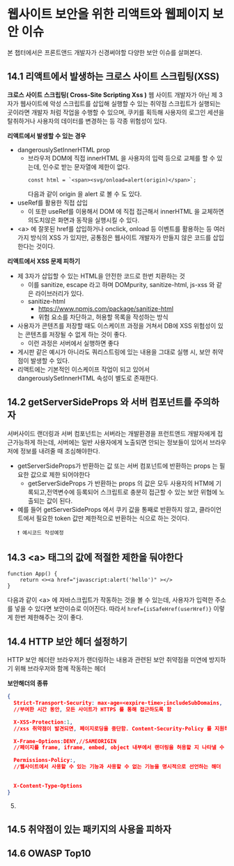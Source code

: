 # 웹사이트 보안을 위한 리액트와 웹페이지 보안 이슈

본 챕터에서은 프론트앤드 개발자가 신경써야할 다양한 보안 이슈를 살펴본다.

## 14.1 리액트에서 발생하는 크로스 사이트 스크립팅(XSS)

**크로스 사이트 스크립팅( Cross-Site Scripting Xss )**
웹 사이트 개발자가 아닌 제 3자가 웹사이트에 악성 스크립트를 삽입해 실행할 수 있는 취약점
스크립트가 실행되는 곳이라면 개발자 처럼 작업을 수행할 수 있으며, 쿠키를 획득해 사용자의 로그인 세션을 탈취하거나 사용자의 데이터를 변경하는 등 각종 위험성이 있다.

**리액트에서 발생할 수 있는 경우**

- dangerouslySetInnerHTML prop
  - 브라우저 DOM에 직접 innerHTML 을 사용자의 입력 등으로 교체를 할 수 있는데, 인수로 받는 문자열에 제한이 없다.
    ```tsx
    const html = `<span><svg/onload=alert(origin)</span>`;
    ```
    다음과 같이 origin 을 alert 로 볼 수 도 있다.
- useRef를 활용한 직접 삽입
  - 이 또한 useRef를 이용해서 DOM 에 직접 접근해서 innerHTML 을 교체하면 의도치않은 화면과 동작을 실행시킬 수 있다.
- \<a> 에 잘못된 href를 삽입하거나 onclick, onload 등 이벤트를 활용하는 등 여러가지 방식의 XSS 가 있지만, 공통점은 웹사이트 개발자가 만들지 않은 코드를 삽입한다는 것이다.

**리액트에서 XSS 문제 피하기**

- 제 3자가 삽입할 수 있는 HTML을 안전한 코드로 한번 치환하는 것
  - 이를 sanitize, escape 라고 하며 DOMpurity, sanitize-html, js-xss 와 같은 라이브러리가 있다.
  - sanitize-html
    - https://www.npmjs.com/package/sanitize-html
    - 위험 요소를 차단하고, 허용할 목록을 작성하는 방식
- 사용자가 콘텐츠를 저장할 때도 이스케이프 과정을 거쳐서 DB에 XSS 위험성이 있는 콘텐츠를 저장될 수 없게 하는 것이 좋다.
  - 이런 과정은 서버에서 실행하면 좋다
- 게시판 같은 예시가 아니라도 쿼리스트링에 있는 내용을 그대로 실행 시, 보안 취약점이 발생할 수 있다.
- 리액트에는 기본적인 이스케이프 작업이 되고 있어서 dangerouslySetInnerHTML 속성이 별도로 존재한다.

## 14.2 getServerSideProps 와 서버 컴포넌트를 주의하자

서버사이드 랜더링과 서버 컴포넌트는 서버라는 개발환경을 프런트앤드 개발자에게 접근가능하게 하는데, 서버에는 일반 사용자에게 노출되면 안되는 정보들이 있어서 브라우저에 정보를 내려줄 때 조심해야한다.

- getServerSideProps가 반환하는 값 또는 서버 컴포넌트에 반환하는 props 는 필요한 값으로 제한 되어야한다
  - getServerSideProps 가 반환하는 props 의 값은 모두 사용자의 HTM에 기록되고,전역변수에 등록되어 스크립트로 충분히 접근할 수 있는 보안 위협에 노출되는 값이 된다.
- 예를 들어 getServerSideProps 에서 쿠키 값을 통째로 반환하지 않고, 클라이언트에서 필요한 token 값만 제한적으로 반환하는 식으로 하는 것이다.
  ```tsx
  ❗️ 예시코드 작성예정
  ```

## 14.3 \<a> 태그의 값에 적절한 제한을 둬야한다

```tsx
function App() {
    return <><a href="javascript:alert('hello')" ></>
}
```

다음과 같이 \<a> 에 자바스크립트가 작동하는 것을 볼 수 있는데, 사용자가 입력한 주소를 넣을 수 있다면 보안이슈로 이어진다. 따라서 `href={isSafeHref(userHref)}` 이렇게 한번 제한해주는 것이 좋다.

## 14.4 HTTP 보안 헤더 설정하기

HTTP 보안 헤더란 브라우저가 랜더링하는 내용과 관련된 보안 취약점을 미연에 방지하기 위해 브라우저와 함께 작동하는 헤더

**보안해더의 종류**

```json
{
  Strict-Transport-Security: max-age=<expire-time>;includeSubDomains,
  //부여한 시간 동안, 모든 사이트가 HTTPS 를 통해 접근하도록 함

  X-XSS-Protection:1,
  //xss 취약점이 발견되면, 페이지로딩을 중단함. Content-Security-Policy 를 지원하지 않는 구형 브라우저에서 사용가능

  X-Frame-Options:DENY,//SAMEORIGIN
  //페이지를 frame, iframe, embed, object 내부에서 랜더링을 허용할 지 나타낼 수 있다.

  Permissions-Policy:,
  //웹사이트에서 사용할 수 있는 기능과 사용할 수 없는 기능을 명시적으로 선언하는 해더 
  

  X-Content-Type-Options
}
```

5.

## 14.5 취약점이 있는 패키지의 사용을 피하자

## 14.6 OWASP Top10
